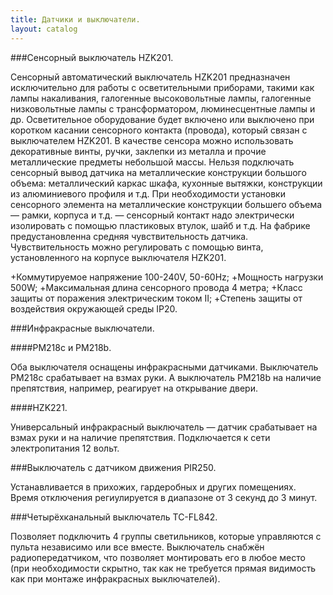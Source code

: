 ```yaml
---
title: Датчики и выключатели.
layout: catalog
---
```


###Сенсорный выключатель HZK201.

Сенсорный автоматический выключатель HZK201 предназначен исключительно для работы с осветительными приборами, такими как лампы накаливания, галогенные высоковольтные лампы, галогенные низковольтные лампы с трансформатором, люминесцентные лампы и др. Осветительное оборудование будет включено или выключено при коротком касании сенсорного контакта (провода), который связан с выключателем HZK201. В качестве сенсора можно использовать декоративные винты, ручки, заклепки из металла и прочие металлические предметы небольшой массы. Нельзя подключать сенсорный вывод датчика на металлические конструкции большого объема: металлический каркас шкафа, кухонные вытяжки, конструкции из алюминиевого профиля и т.д. При необходимости установки сенсорного элемента на металлические конструкции большего объема — рамки, корпуса и т.д. — сенсорный контакт надо электрически изолировать с помощью пластиковых втулок, шайб и т.д. На фабрике предустановленна средняя чувствительность датчика. Чувствительность можно регулировать с помощью винта, установленного на корпусе выключателя HZK201.

+Коммутируемое напряжение 100-240V, 50-60Hz; 
+Мощность нагрузки 500W; 
+Максимальная длина сенсорного провода 4 метра; 
+Класс защиты от поражения электрическим током II; 
+Степень защиты от воздействия окружающей среды IP20.

###Инфракрасные выключатели.

####PM218c и PM218b.

Оба выключателя оснащены инфракрасными датчиками. Выключатель PM218c срабатывает на взмах руки. А выключатель PM218b на наличие препятствия, например, реагирует на открывание двери.

####HZK221.

Универсальный инфракрасный выключатель — датчик срабатывает на взмах руки и на наличие препятствия. Подключается к сети электропитания 12 вольт.

###Выключатель с датчиком движения PIR250.

Устанавливается в прихожих, гардеробных и других помещениях. Время отключения региулируется в диапазоне от 3 секунд до 3 минут.

###Четырёхканальный выключатель TC-FL842.

Позволяет подключить 4 группы светильников, которые управляются с пульта независимо или все вместе. Выключатель снабжён радиопередатчиком, что позволяет монтировать его в любое место (при необходимости скрытно, так как не требуется прямая видимость как при монтаже инфракрасных выключателей).
